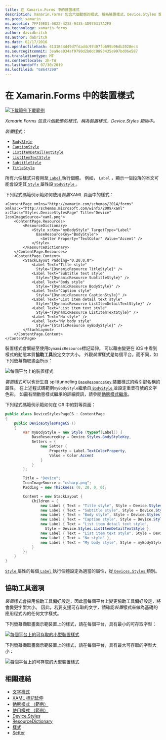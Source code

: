 ```yaml
---
title: 在 Xamarin.Forms 中的裝置樣式
description: Xamarin.Forms 包含六個動態的樣式，稱為裝置樣式，Device.Styles 類別中。 這篇文章說明如何使用 Xamarin.Forms 應用程式中的裝置樣式。
ms.prod: xamarin
ms.assetid: 7FF19ED1-0822-4238-9435-AD970317A2F8
ms.technology: xamarin-forms
author: davidbritch
ms.author: dabritch
ms.date: 02/17/2016
ms.openlocfilehash: 4131844d49d7fdad4c97d07fb699b96db2020ec4
ms.sourcegitcommit: 3ea9ee034af9790d2b0dc0893435e997bd06e587
ms.translationtype: MT
ms.contentlocale: zh-TW
ms.lasthandoff: 07/30/2019
ms.locfileid: "68647290"
---
```

# <a name="device-styles-in-xamarinforms"></a>在 Xamarin.Forms 中的裝置樣式

[![下載範例](~/media/shared/download.png)下載範例](https://docs.microsoft.com/samples/xamarin/xamarin-forms-samples/userinterface-styles-dynamicstyles)

_Xamarin.Forms 包含六個動態的樣式，稱為裝置樣式，Device.Styles 類別中。_

*裝置*樣式：

- [`BodyStyle`](xref:Xamarin.Forms.Device.Styles.BodyStyle)
- [`CaptionStyle`](xref:Xamarin.Forms.Device.Styles.CaptionStyle)
- [`ListItemDetailTextStyle`](xref:Xamarin.Forms.Device.Styles.ListItemDetailTextStyle)
- [`ListItemTextStyle`](xref:Xamarin.Forms.Device.Styles.ListItemTextStyle)
- [`SubtitleStyle`](xref:Xamarin.Forms.Device.Styles.SubtitleStyle)
- [`TitleStyle`](xref:Xamarin.Forms.Device.Styles.TitleStyle)

所有六個樣式只套用至[ `Label` ](xref:Xamarin.Forms.Label)執行個體。 例如， `Label` ，顯示一個段落的本文可能會設定其[ `Style` ](xref:Xamarin.Forms.NavigableElement.Style)屬性設[ `BodyStyle` ](xref:Xamarin.Forms.Device.Styles.BodyStyle)。

下列程式碼範例示範如何使用*裝置*XAML 頁面中的樣式：

```xaml
<ContentPage xmlns="http://xamarin.com/schemas/2014/forms" xmlns:x="http://schemas.microsoft.com/winfx/2009/xaml" x:Class="Styles.DeviceStylesPage" Title="Device" IconImageSource="xaml.png">
    <ContentPage.Resources>
        <ResourceDictionary>
            <Style x:Key="myBodyStyle" TargetType="Label"
              BaseResourceKey="BodyStyle">
                <Setter Property="TextColor" Value="Accent" />
            </Style>
        </ResourceDictionary>
    </ContentPage.Resources>
    <ContentPage.Content>
        <StackLayout Padding="0,20,0,0">
            <Label Text="Title style"
              Style="{DynamicResource TitleStyle}" />
            <Label Text="Subtitle text style"
              Style="{DynamicResource SubtitleStyle}" />
            <Label Text="Body style"
              Style="{DynamicResource BodyStyle}" />
            <Label Text="Caption style"
              Style="{DynamicResource CaptionStyle}" />
            <Label Text="List item detail text style"
              Style="{DynamicResource ListItemDetailTextStyle}" />
            <Label Text="List item text style"
              Style="{DynamicResource ListItemTextStyle}" />
            <Label Text="No style" />
            <Label Text="My body style"
              Style="{StaticResource myBodyStyle}" />
        </StackLayout>
    </ContentPage.Content>
</ContentPage>
```

裝置樣式會繫結至使用`DynamicResource`標記延伸。 可以藉由變更在 iOS 中看到樣式的動態本質**協助工具**設定文字大小。 外觀*裝置*樣式是每個平台，而不同，如下列螢幕擷取畫面所示：

![](device-images/device-styles.png "每個平台上的裝置樣式")

*裝置*樣式可以也衍生自 splittunneling [ `BaseResourceKey` ](xref:Xamarin.Forms.Style.BaseResourceKey)裝置樣式的索引鍵名稱的屬性。 在上述程式碼範例`myBodyStyle`繼承自[ `BodyStyle` ](xref:Xamarin.Forms.Device.Styles.BodyStyle)並設定重音符號的文字色彩。 如需有關動態樣式繼承的詳細資訊，請參閱[動態樣式繼承](~/xamarin-forms/user-interface/styles/xaml/dynamic.md#dynamic-style-inheritance)。

下列程式碼範例示範如何在 C# 中的對等頁面：

```csharp
public class DeviceStylesPageCS : ContentPage
{
    public DeviceStylesPageCS ()
    {
        var myBodyStyle = new Style (typeof(Label)) {
            BaseResourceKey = Device.Styles.BodyStyleKey,
            Setters = {
                new Setter {
                    Property = Label.TextColorProperty,
                    Value = Color.Accent
                }
            }
        };

        Title = "Device";
        IconImageSource = "csharp.png";
        Padding = new Thickness (0, 20, 0, 0);

        Content = new StackLayout {
            Children = {
                new Label { Text = "Title style", Style = Device.Styles.TitleStyle },
                new Label { Text = "Subtitle style", Style = Device.Styles.SubtitleStyle },
                new Label { Text = "Body style", Style = Device.Styles.BodyStyle },
                new Label { Text = "Caption style", Style = Device.Styles.CaptionStyle },
                new Label { Text = "List item detail text style",
                  Style = Device.Styles.ListItemDetailTextStyle },
                new Label { Text = "List item text style", Style = Device.Styles.ListItemTextStyle },
                new Label { Text = "No style" },
                new Label { Text = "My body style", Style = myBodyStyle }
            }
        };
    }
}
```

[ `Style` ](xref:Xamarin.Forms.NavigableElement.Style)屬性的每個[ `Label` ](xref:Xamarin.Forms.Label)執行個體設定為適當的屬性，從[ `Devices.Styles` ](xref:Xamarin.Forms.Device.Styles)類別。

## <a name="accessibility"></a>協助工具選項

*裝置*樣式會採用協助工具偏好設定，因此當每個平台上變更協助工具偏好設定，將會變更字型大小。 因此，若要支援可存取的文字，請確認*裝置*樣式來做為基礎的應用程式內的任何文字樣式。

下列螢幕擷取畫面示範裝置上的樣式，請在每個平台，具有最小的可存取字型：

[![](device-images/minimum-size.png "每個平台上的可存取的小型裝置樣式")](device-images/minimum-size-large.png#lightbox "每個平台上的可存取的小型裝置樣式")

下列螢幕擷取畫面示範裝置上的樣式，請在每個平台，具有最大可存取的字型大小：

![](device-images/maximum-size.png "每個平台上的可存取的大型裝置樣式")

## <a name="related-links"></a>相關連結

- [文字樣式](~/xamarin-forms/user-interface/text/styles.md)
- [XAML 標記延伸](~/xamarin-forms/xaml/xaml-basics/xaml-markup-extensions.md)
- [動態樣式 （範例）](https://docs.microsoft.com/samples/xamarin/xamarin-forms-samples/userinterface-styles-dynamicstyles)
- [使用樣式 （範例）](https://docs.microsoft.com/samples/xamarin/xamarin-forms-samples/workingwithstyles)
- [Device.Styles](xref:Xamarin.Forms.Device.Styles)
- [ResourceDictionary](xref:Xamarin.Forms.ResourceDictionary)
- [樣式](xref:Xamarin.Forms.Style)
- [Setter](xref:Xamarin.Forms.Setter)
